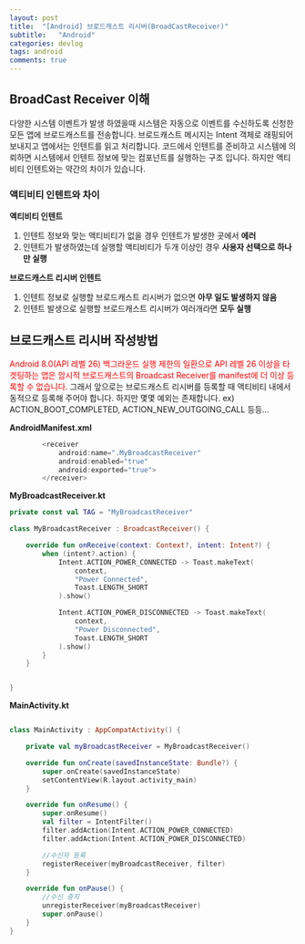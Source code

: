 ```yaml
---
layout: post
title:  "[Android] 브로드캐스트 리시버(BroadCastReceiver)"
subtitle:   "Android"
categories: devlog
tags: android
comments: true
---
```


## BroadCast Receiver 이해

다양한 시스템 이벤트가 발생 하였을때 시스템은 자동으로 이벤트를 수신하도록 신청한 모든 앱에 브로드캐스트를 전송합니다. 브로드캐스트 메시지는 Intent 객체로 래핑되어 보내지고 앱에서는 인텐트를 읽고 처리합니다. 코드에서 인텐트를 준비하고 시스템에 의뢰하면 시스템에서 인텐트 정보에 맞는 컴포넌트를 실행하는 구조 입니다. 하지만 액티비티 인텐트와는 약간의 차이가 있습니다.

### 액티비티 인텐트와 차이

**액티비티 인텐트**

1. 인텐트 정보와 맞는 액티비티가 없을 경우 인텐트가 발생한 곳에서 **에러**
2. 인텐트가 발생하였는데 실행할 액티비티가 두개 이상인 경우 **사용자 선택으로 하나만 실행**

**브로드캐스트 리시버 인텐트**

1. 인텐트 정보로 실행할 브로드캐스트 리시버가 없으면 **아무 일도 발생하지 않음**
2. 인텐트 발생으로 실행할 브로드캐스트 리시버가 여러개라면 **모두 실행**


## 브로드캐스트 리시버 작성방법

<span style="color:red">
Android 8.0(API 레벨 26) 백그라운드 실행 제한의 일환으로 API 레벨 26 이상을 타겟팅하는 앱은 암시적 브로드캐스트의 Broadcast Receiver를 manifest에 더 이상 등록할 수 없습니다.</span> 그래서 앞으로는 브로드캐스트 리시버를 등록할 때 액티비티 내에서 동적으로 등록해 주어야 합니다. 하지만 몇몇 예외는 존재합니다. ex) ACTION_BOOT_COMPLETED, ACTION_NEW_OUTGOING_CALL 등등...


**AndroidManifest.xml**

```kotlin
        <receiver
            android:name=".MyBroadcastReceiver"
            android:enabled="true"
            android:exported="true">
        </receiver>
```

**MyBroadcastReceiver.kt**

```kotlin
private const val TAG = "MyBroadcastReceiver"

class MyBroadcastReceiver : BroadcastReceiver() {

    override fun onReceive(context: Context?, intent: Intent?) {
        when (intent?.action) {
            Intent.ACTION_POWER_CONNECTED -> Toast.makeText(
                context,
                "Power Connected",
                Toast.LENGTH_SHORT
            ).show()

            Intent.ACTION_POWER_DISCONNECTED -> Toast.makeText(
                context,
                "Power Disconnected",
                Toast.LENGTH_SHORT
            ).show()
        }
    }


}
```


**MainActivity.kt**

```kotlin

class MainActivity : AppCompatActivity() {

    private val myBroadcastReceiver = MyBroadcastReceiver()

    override fun onCreate(savedInstanceState: Bundle?) {
        super.onCreate(savedInstanceState)
        setContentView(R.layout.activity_main)
    }

    override fun onResume() {
        super.onResume()
        val filter = IntentFilter()
        filter.addAction(Intent.ACTION_POWER_CONNECTED)
        filter.addAction(Intent.ACTION_POWER_DISCONNECTED)

        //수신자 등록
        registerReceiver(myBroadcastReceiver, filter)
    }

    override fun onPause() {
        //수신 중지
        unregisterReceiver(myBroadcastReceiver)
        super.onPause()
    }
}

